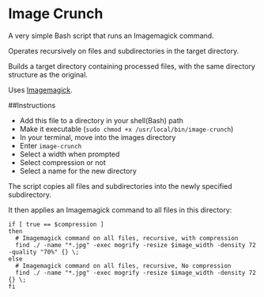 Image Crunch
============
A very simple Bash script that runs an Imagemagick command.

Operates recursively on files and subdirectories in the target directory.

Builds a target directory containing processed files, with the same directory structure as the original.

Uses [Imagemagick](http://www.imagemagick.org/script/index.php).

##Instructions

* Add this file to a directory in your shell(Bash) path
* Make it executable (`sudo chmod +x /usr/local/bin/image-crunch`)
* In your terminal, move into the images directory
* Enter `image-crunch`
* Select a width when prompted
* Select compression or not
* Select a name for the new directory

The script copies all files and subdirectories into the newly specified subdirectory.

It then applies an Imagemagick command to all files in this directory:

~~~
if [ true == $compression ]
then
  # Imagemagick command on all files, recursive, with compression
  find ./ -name "*.jpg" -exec mogrify -resize $image_width -density 72 -quality "70%" {} \;
else
  # Imagemagick command on all files, recursive, No compression
  find ./ -name "*.jpg" -exec mogrify -resize $image_width -density 72 {} \;
fi
~~~
